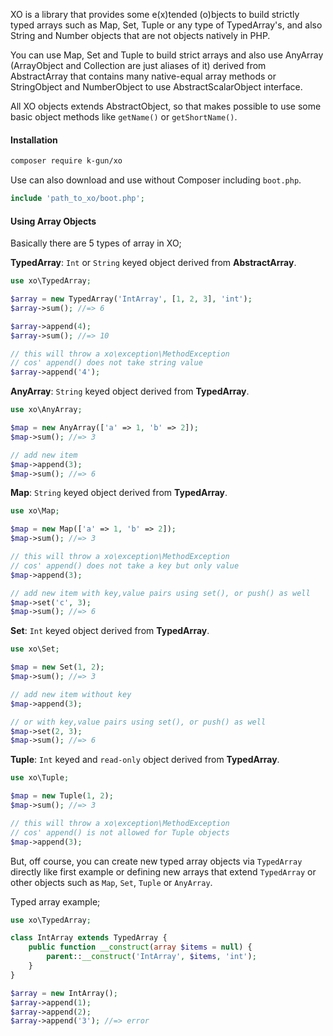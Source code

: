 XO is a library that provides some e(x)tended (o)bjects to build strictly typed arrays such as Map, Set, Tuple or any type of TypedArray's, and also String and Number objects that are not objects natively in PHP.

You can use Map, Set and Tuple to build strict arrays and also use AnyArray (ArrayObject and Collection are just aliases of it) derived from AbstractArray that contains many native-equal array methods or StringObject and NumberObject to use AbstractScalarObject interface.

All XO objects extends AbstractObject, so that makes possible to use some basic object methods like `getName()` or `getShortName()`.

#### Installation

```bash
composer require k-gun/xo
```

Use can also download and use without Composer including `boot.php`.

```php
include 'path_to_xo/boot.php';
```

#### Using Array Objects

Basically there are 5 types of array in XO;

**TypedArray**: `Int` or `String` keyed object derived from **AbstractArray**.

```php
use xo\TypedArray;

$array = new TypedArray('IntArray', [1, 2, 3], 'int');
$array->sum(); //=> 6

$array->append(4);
$array->sum(); //=> 10

// this will throw a xo\exception\MethodException
// cos' append() does not take string value
$array->append('4');
```

**AnyArray**: `String` keyed object derived from **TypedArray**.

```php
use xo\AnyArray;

$map = new AnyArray(['a' => 1, 'b' => 2]);
$map->sum(); //=> 3

// add new item
$map->append(3);
$map->sum(); //=> 6
```

**Map**: `String` keyed object derived from **TypedArray**.

```php
use xo\Map;

$map = new Map(['a' => 1, 'b' => 2]);
$map->sum(); //=> 3

// this will throw a xo\exception\MethodException
// cos' append() does not take a key but only value
$map->append(3);

// add new item with key,value pairs using set(), or push() as well
$map->set('c', 3);
$map->sum(); //=> 6
```

**Set**: `Int` keyed object derived from **TypedArray**.

```php
use xo\Set;

$map = new Set(1, 2);
$map->sum(); //=> 3

// add new item without key
$map->append(3);

// or with key,value pairs using set(), or push() as well
$map->set(2, 3);
$map->sum(); //=> 6
```

**Tuple**: `Int` keyed and `read-only` object derived from **TypedArray**.

```php
use xo\Tuple;

$map = new Tuple(1, 2);
$map->sum(); //=> 3

// this will throw a xo\exception\MethodException
// cos' append() is not allowed for Tuple objects
$map->append(3);
```

But, off course, you can create new typed array objects via `TypedArray` directly like first example or defining new arrays that extend `TypedArray` or other objects such as `Map`, `Set`, `Tuple` or `AnyArray`.

Typed array example;

```php
use xo\TypedArray;

class IntArray extends TypedArray {
    public function __construct(array $items = null) {
        parent::__construct('IntArray', $items, 'int');
    }
}

$array = new IntArray();
$array->append(1);
$array->append(2);
$array->append('3'); //=> error
```
